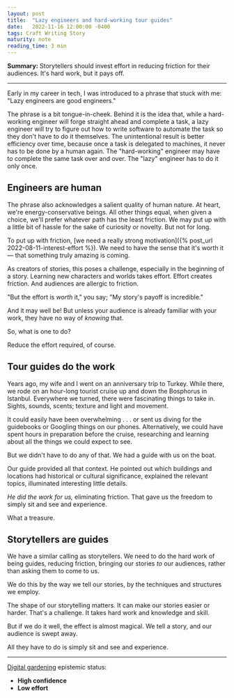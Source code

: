 ```yaml
---
layout: post
title:  "Lazy engineers and hard-working tour guides"
date:   2022-11-16 12:00:00 -0400
tags: Craft Writing Story
maturity: note
reading_time: 3 min
---
```


<p class="summary"><strong>Summary:</strong> Storytellers should invest effort in reducing friction for their audiences. It's hard work, but it pays off.</p>

---

Early in my career in tech, I was introduced to a phrase that stuck with me: "Lazy engineers are good engineers."

The phrase is a bit tongue-in-cheek. Behind it is the idea that, while a hard-working engineer will forge straight ahead and complete a task, a lazy engineer will try to figure out how to write software to automate the task so they don't have to do it themselves. The unintentional result is better efficiency over time, because once a task is delegated to machines, it never has to be done by a human again. The "hard-working" engineer may have to complete the same task over and over. The "lazy" engineer has to do it only once.

## Engineers are human

The phrase also acknowledges a salient quality of human nature. At heart, we're energy-conservative beings. All other things equal, when given a choice, we'll prefer whatever path has the least friction. We may put up with a little bit of hassle for the sake of curiosity or novelty. But not for long. 

To put up with friction, [we need a really strong motivation]({% post_url 2022-08-11-interest-effort %}). We need to have the sense that it's worth it &mdash; that something truly amazing is coming.

As creators of stories, this poses a challenge, especially in the beginning of a story. Learning new characters and worlds takes effort. Effort creates friction. And audiences are allergic to friction.

"But the effort is _worth_ it," you say; "My story's payoff is incredible." 

And it may well be! But unless your audience is already familiar with your work, they have no way of _knowing_ that.

So, what is one to do?

Reduce the effort required, of course.

## Tour guides do the work

Years ago, my wife and I went on an anniversary trip to Turkey. While there, we rode on an hour-long tourist cruise up and down the Bosphorus in Istanbul. Everywhere we turned, there were fascinating things to take in. Sights, sounds, scents; texture and light and movement. 

It could easily have been overwhelming . . . or sent us diving for the guidebooks or Googling things on our phones. Alternatively, we could have spent hours in preparation before the cruise, researching and learning about all the things we could expect to see.

But we didn't have to do any of that. We had a guide with us on the boat. 

Our guide provided all that context. He pointed out which buildings and locations had historical or cultural significance, explained the relevant topics, illuminated interesting little details. 

_He did the work for us,_ eliminating friction. That gave us the freedom to simply sit and see and experience.

What a treasure.

## Storytellers are guides

We have a similar calling as storytellers. We need to do the hard work of being guides, reducing friction, bringing our stories _to_ our audiences, rather than asking them to come to us.

We do this by the way we tell our stories, by the techniques and structures we employ.

The shape of our storytelling matters. It can make our stories easier or harder. That's a challenge. It takes hard work and knowledge and skill.

But if we do it well, the effect is almost magical. We tell a story, and our audience is swept away. 

All they have to do is simply sit and see and experience.

---

[Digital gardening](https://maggieappleton.com/garden-history) epistemic status:

- <strong>High confidence</strong>
- <strong>Low effort</strong>
 